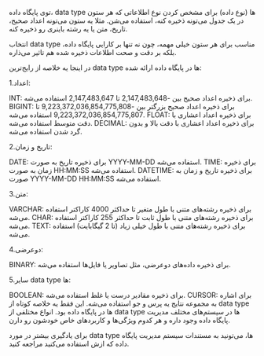 
توی پایگاه داده، data type ها (نوع داده) برای مشخص کردن نوع اطلاعاتی که هر ستون در یک جدول می‌تونه ذخیره کنه، استفاده می‌شن. مثلا یه ستون می‌تونه اعداد صحیح، تاریخ، متن یا یه رشته باینری رو ذخیره کنه.

انتخاب data type مناسب برای هر ستون خیلی مهمه، چون نه تنها بر کارایی پایگاه داده، بلکه بر دقت و صحت اطلاعات ذخیره شده هم تاثیر می‌ذاره.

در اینجا یه خلاصه از رایج‌ترین data type ها در پایگاه داده ارائه شده:

1.اعداد:

INT: برای ذخیره اعداد صحیح بین -2,147,483,648 تا 2,147,483,647 استفاده می‌شه.
BIGINT: برای ذخیره اعداد صحیح بزرگتر بین -9,223,372,036,854,775,808 تا 9,223,372,036,854,775,807 استفاده می‌شه.
FLOAT: برای ذخیره اعداد اعشاری با دقت متوسط استفاده می‌شه.
DECIMAL: برای ذخیره اعداد اعشاری با دقت بالا و بدون گرد شدن استفاده می‌شه.

2.تاریخ و زمان:

DATE: برای ذخیره تاریخ به صورت YYYY-MM-DD استفاده می‌شه.
TIME: برای ذخیره زمان به صورت HH:MM:SS استفاده می‌شه.
DATETIME: برای ذخیره تاریخ و زمان به صورت YYYY-MM-DD HH:MM:SS استفاده می‌شه.

3.متن:

VARCHAR: برای ذخیره رشته‌های متنی با طول متغیر تا حداکثر 4000 کاراکتر استفاده می‌شه.
CHAR: برای ذخیره رشته‌های متنی با طول ثابت تا حداکثر 255 کاراکتر استفاده می‌شه.
TEXT: برای ذخیره رشته‌های متنی با طول خیلی زیاد (تا 2 گیگابایت) استفاده می‌شه.

4.دوعرضی:

BINARY: برای ذخیره داده‌های دوعرضی، مثل تصاویر یا فایل‌ها استفاده می‌شه.

5.سایر data type ها:

BOOLEAN: برای ذخیره مقادیر درست یا غلط استفاده می‌شه.
CURSOR: برای اشاره به مجموعه نتایج یه پرس و جو استفاده می‌شه.
این فقط یه خلاصه کوتاه از data type ها در پایگاه داده بود. انواع مختلفی از data type ها در سیستم‌های مختلف مدیریت پایگاه داده وجود داره و هر کدوم ویژگی‌ها و کاربردهای خاص خودشون رو دارن.

برای یادگیری بیشتر در مورد data type ها، می‌تونید به مستندات سیستم مدیریت پایگاه داده که ازش استفاده می‌کنید مراجعه کنید.
